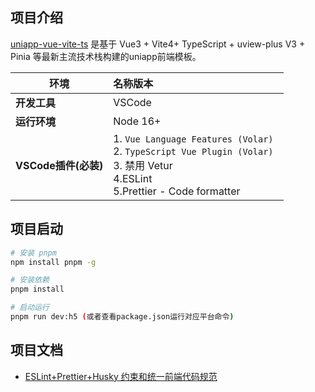 ## 项目介绍

[uniapp-vue-vite-ts](https://gitee.com/lxxlalala/uniapp-vue-vite-ts) 是基于 Vue3 + Vite4+ TypeScript +  uview-plus V3 + Pinia 等最新主流技术栈构建的uniapp前端模板。

| 环境                 | 名称版本                                                     |
| -------------------- | :----------------------------------------------------------- |
| **开发工具**         | VSCode                                                       |
| **运行环境**         | Node 16+                                                     |
| **VSCode插件(必装)** | 1. `Vue Language Features (Volar) ` <br/>2. `TypeScript Vue Plugin (Volar) `  <br/>3. 禁用 Vetur <br/>4.ESLint <br/>5.Prettier  - Code formatter |



## 项目启动

```bash
# 安装 pnpm
npm install pnpm -g

# 安装依赖
pnpm install

# 启动运行
pnpm run dev:h5 (或者查看package.json运行对应平台命令)
```



## 项目文档

- [ESLint+Prettier+Husky 约束和统一前端代码规范](https://blog.csdn.net/qq_51091386/article/details/132099829)

